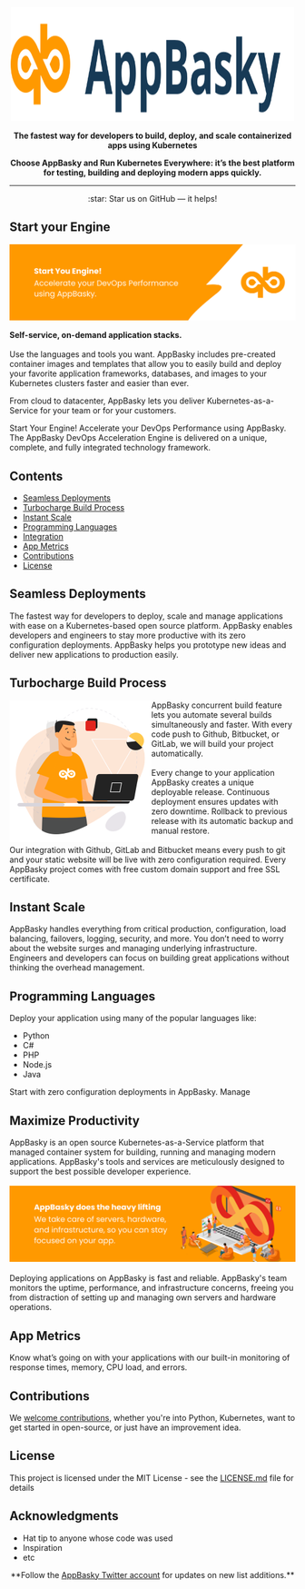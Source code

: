 <div align="center">
	<img width="500" height="200" src="media/logo.svg" alt="AppBasky">
    <p><b>The fastest way for developers to build, deploy, and scale containerized apps using Kubernetes</b> <br>
    <p><b>Choose AppBasky and Run Kubernetes Everywhere: it’s the best platform for testing, building and deploying modern apps quickly.</b> <br>
	<hr>

</div>
<div align="center">
    :star: Star us on GitHub — it helps!
</div>

## Start your Engine

<img src="media/header.png" alt="AppBasky">

<p><b>Self-service, on-demand application stacks.</b><br><br>
Use the languages and tools you want. AppBasky includes pre-created container images and templates that allow you to easily build and deploy your favorite application frameworks, databases, and images to your Kubernetes clusters faster and easier than ever.

From cloud to datacenter, AppBasky lets you deliver Kubernetes-as-a-Service for your team or for your customers.

Start Your Engine! Accelerate your DevOps Performance using AppBasky.
The AppBasky DevOps Acceleration Engine is delivered on a unique, complete, and fully integrated technology framework. 
<br>
## Contents

- [Seamless Deployments](#seamless-deployments)
- [Turbocharge Build Process](#turbocharge-build-process)
- [Instant Scale](#instant-scale)
- [Programming Languages](#programming-languages)
- [Integration](#integration)
- [App Metrics](#app-metrics)
- [Contributions](#contributions)
- [License](#license)

## Seamless Deployments
The fastest way for developers to deploy, scale and manage applications with ease on a Kubernetes-based open source platform. AppBasky enables developers and engineers to stay more productive with its zero configuration deployments. AppBasky helps you prototype new ideas and deliver new applications to production easily.

## Turbocharge Build Process
<img align="left" height="250" width="250" src="media/deploy.png" alt="AppBasky-turbocharge">
AppBasky concurrent build feature lets you automate several builds simultaneously and faster. With every code push to Github, Bitbucket, or GitLab, we will build your project automatically. 
</br></br>
Every change to your application AppBasky creates a unique deployable release. Continuous deployment ensures updates with zero downtime. Rollback to previous release with its automatic backup and manual restore.
</br></br>
Our integration with Github, GitLab and Bitbucket means every push to git and your static website will be live with zero configuration required. Every AppBasky project comes with free custom domain support and free SSL certificate. 

## Instant Scale
AppBasky handles everything from critical production, configuration, load balancing, failovers, logging, security, and more. You don’t need to worry about the website surges and managing underlying infrastructure. Engineers and developers can focus on building great applications without thinking the overhead management.

## Programming Languages
Deploy your application using many of the popular languages like: 

* Python
* C#
* PHP
* Node.js
* Java

Start with zero configuration deployments in AppBasky. Manage 

## Maximize Productivity
AppBasky is an open source Kubernetes-as-a-Service platform that managed container system for building, running and managing modern applications. AppBasky's tools and services are meticulously designed to support the best possible developer experience.</br></br>
<img src="media/devop.png" alt="AppBasky"></br></br>
Deploying applications on AppBasky is fast and reliable. AppBasky's team monitors the uptime, performance, and infrastructure concerns, freeing you from distraction of setting up and managing own servers and hardware operations.

## App Metrics

Know what’s going on with your applications with our built-in monitoring of response times, memory, CPU load, and errors.

## Contributions
We <a href="https://github.com/AppBasky/appbasky">welcome contributions</a>, whether you're into Python, Kubernetes, want to get started in open-source, or just have an improvement idea.
    
## License

This project is licensed under the MIT License - see the [LICENSE.md](LICENSE.md) file for details

## Acknowledgments

* Hat tip to anyone whose code was used
* Inspiration
* etc

<div align="center">
	**Follow the <a href="https://twitter.com/appbasky">AppBasky Twitter account</a> for updates on new list additions.**<br>
</div>

